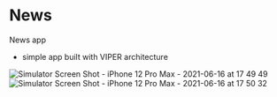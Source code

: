 # News

News app

* simple app built with VIPER architecture

![Simulator Screen Shot - iPhone 12 Pro Max - 2021-06-16 at 17 49 49](https://user-images.githubusercontent.com/40772171/122254068-0e643d80-cecd-11eb-8bf0-0be6beab2845.png)
![Simulator Screen Shot - iPhone 12 Pro Max - 2021-06-16 at 17 50 32](https://user-images.githubusercontent.com/40772171/122254115-18863c00-cecd-11eb-9771-88a502cd2dc7.png)
